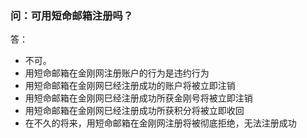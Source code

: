 ### 问：可用短命邮箱注册吗？
答：
- 不可。
- 用短命邮箱在金刚网注册账户的行为是违约行为
- 用短命邮箱在金刚网巳经注册成功的账户将被立即注销
- 用短命邮箱在金刚网巳经注册成功所获金刚号将被立即注销
- 用短命邮箱在金刚网巳经注册成功所获积分将被立即收回
- 在不久的将来，用短命邮箱在金刚网注册将被彻底拒绝，无法注册成功
